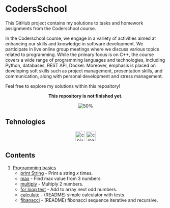 # CodersSchool

This GitHub project contains my solutions to tasks and homework assignments from the Coderschool course.

In the Coderschool course, we engage in a variety of activities aimed at enhancing our skills and knowledge in software development. We participate in live online group meetings where we discuss various topics related to programming.
While the primary focus is on C++, the course covers a wide range of programming languages and technologies, including Python, databases, REST API, Docker. Moreover, emphasis is placed on developing soft skills such as project management, presentation skills, and communication, along with personal development and stress management.

Feel free to explore my solutions within this repository!

<div align="center">
<b>This repository is not finished yet.</b>

![50%](https://progress-bar.dev/4/?title=Progress)
</div>

## Tehnologies

<div align="center">

<img src="https://cdn.jsdelivr.net/gh/devicons/devicon/icons/cplusplus/cplusplus-original.svg" height="30" alt="cplusplus  logo"  />
<img src="https://cdn.jsdelivr.net/gh/devicons/devicon/icons/cmake/cmake-original.svg" height="30" alt="cmake logo"  />


</div>

## Contents

1. [Programming basics](./ProgrammingBasics/)
	- [print String](./ProgrammingBasics/printString.cpp) - Print a string $x$ times.
	- [max](./ProgrammingBasics/max.cpp) - Find max value from 3 numbers.
	- [multiply](./ProgrammingBasics/multiply.cpp) - Multiply 2 numbers.
	- [for loop test](./ProgrammingBasics/forLoopTest.cpp) - Add to array next odd numbers.
	- [calculate](./ProgrammingBasics/calculate) - (README) simple calculator with tests.
	- [fibanacci](./ProgrammingBasics/fibanacci) - (README) fibonacci sequence iterative and recursive.

